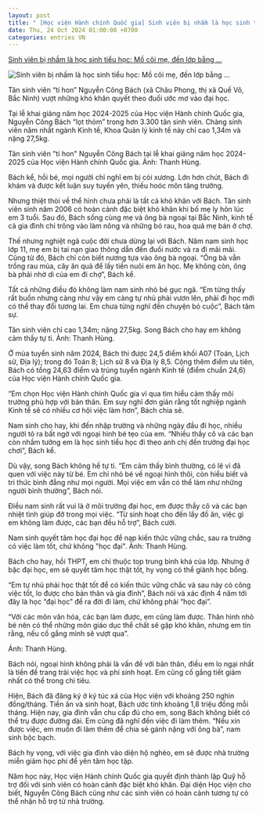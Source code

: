 ```yaml
---
layout: post
title: " [Học viện Hành chính Quốc gia] Sinh viên bị nhầm là học sinh tiểu học: Mồ côi mẹ, đến lớp bằng ..."
date: Thu, 24 Oct 2024 01:00:00 +0700
categories: entries VN
---
```

[Sinh viên bị nhầm là học sinh tiểu học: Mồ côi mẹ, đến lớp bằng ...](https://vietnamnet.vn/sinh-vien-bi-nham-la-hoc-sinh-tieu-hoc-mo-coi-me-di-hoc-bang-ganh-rau-cua-ba-2334531.html)

![Sinh viên bị nhầm là học sinh tiểu học: Mồ côi mẹ, đến lớp bằng ...](https://static-images.vnncdn.net/vps_images_publish/000001/000003/2024/10/23/sinh-vien-bi-nham-la-hoc-sinh-tieu-hoc-mo-coi-me-di-hoc-bang-ganh-rau-cua-ba-21871.jpg?width=0&s=gA562kJbN9s3TVgNTqxBsQ)

Tân sinh viên “tí hon” Nguyễn Công Bách (xã Châu Phong, thị xã Quế Võ, Bắc Ninh) vượt những khó khăn quyết theo đuổi ước mơ vào đại học.

Tại lễ khai giảng năm học 2024-2025 của Học viện Hành chính Quốc gia, Nguyễn Công Bách “lọt thỏm” trong hơn 3.300 tân sinh viên. Chàng sinh viên năm nhất ngành Kinh tế, Khoa Quản lý kinh tế này chỉ cao 1,34m và nặng 27,5kg.

Tân sinh viên "tí hon" Nguyễn Công Bách tại lễ khai giảng năm học 2024-2025 của Học viện Hành chính Quốc gia. Ảnh: Thanh Hùng.

Bách kể, hồi bé, mọi người chỉ nghĩ em bị còi xương. Lớn hơn chút, Bách đi khám và được kết luận suy tuyến yên, thiếu hoóc môn tăng trưởng.

Nhưng thiệt thòi về thể hình chưa phải là tất cả khó khăn với Bách. Tân sinh viên sinh năm 2006 có hoàn cảnh đặc biệt khó khăn khi bố mẹ ly hôn lúc em 3 tuổi. Sau đó, Bách sống cùng mẹ và ông bà ngoại tại Bắc Ninh, kinh tế cả gia đình chỉ trông vào làm nông và những bó rau, hoa quả mẹ bán ở chợ.

Thế nhưng nghiệt ngã cuộc đời chưa dừng lại với Bách. Năm nam sinh học lớp 11, mẹ em bị tai nạn giao thông dẫn đến đuối nước và ra đi mãi mãi. Cũng từ đó, Bách chỉ còn biết nương tựa vào ông bà ngoại. “Ông bà vẫn trồng rau mùa, cây ăn quả để lấy tiền nuôi em ăn học. Mẹ không còn, ông bà phải nhờ dì của em đi chợ”, Bách kể.

Tất cả những điều đó không làm nam sinh nhỏ bé gục ngã. “Em từng thấy rất buồn nhưng càng như vậy em càng tự nhủ phải vươn lên, phải đi học mới có thể thay đổi tương lai. Em chưa từng nghĩ đến chuyện bỏ cuộc”, Bách tâm sự.

Tân sinh viên chỉ cao 1,34m; nặng 27,5kg. Song Bách cho hay em không cảm thấy tự ti. Ảnh: Thanh Hùng.

Ở mùa tuyển sinh năm 2024, Bách thi được 24,5 điểm khối A07 (Toán, Lịch sử, Địa lý); trong đó Toán 8; Lịch sử 8 và Địa lý 8,5. Cộng thêm điểm ưu tiên, Bách có tổng 24,63 điểm và trúng tuyển ngành Kinh tế (điểm chuẩn 24,6) của Học viện Hành chính Quốc gia.

“Em chọn Học viện Hành chính Quốc gia vì qua tìm hiểu cảm thấy môi trường phù hợp với bản thân. Em suy nghĩ đơn giản rằng tốt nghiệp ngành Kinh tế sẽ có nhiều cơ hội việc làm hơn”, Bách chia sẻ.

Nam sinh cho hay, khi đến nhập trường và những ngày đầu đi học, nhiều người tỏ ra bất ngờ với ngoại hình bé tẹo của em. “Nhiều thầy cô và các bạn còn nhầm tưởng em là học sinh tiểu học đi theo anh chị đến trường đại học chơi”, Bách kể.

Dù vậy, song Bách không hề tự ti. “Em cảm thấy bình thường, có lẽ vì đã quen với việc này từ bé. Em chỉ nhỏ bé về ngoại hình thôi, còn hiểu biết và tri thức bình đẳng như mọi người. Mọi việc em vẫn có thể làm như những người bình thường”, Bách nói.

Điều nam sinh rất vui là ở môi trường đại học, em được thầy cô và các bạn nhiệt tình giúp đỡ trong mọi việc. “Từ sinh hoạt cho đến lấy đồ ăn, việc gì em không làm được, các bạn đều hỗ trợ”, Bách cười.

Nam sinh quyết tâm học đại học để nạp kiến thức vững chắc, sau ra trường có việc làm tốt, chứ không "học đại". Ảnh: Thanh Hùng.

Bách cho hay, hồi THPT, em chỉ thuộc top trung bình khá của lớp. Nhưng ở bậc đại học, em sẽ quyết tâm học thật tốt, hy vọng có thể giành học bổng.

“Em tự nhủ phải học thật tốt để có kiến thức vững chắc và sau này có công việc tốt, lo được cho bản thân và gia đình”, Bách nói và xác định 4 năm tới đây là học “đại học” để ra đời đi làm, chứ không phải “học đại”.

“Với các môn văn hóa, các bạn làm được, em cũng làm được. Thân hình nhỏ bé nên có thể những môn giáo dục thể chất sẽ gặp khó khăn, nhưng em tin rằng, nếu cố gắng mình sẽ vượt qua”.

Ảnh: Thanh Hùng.

Bách nói, ngoại hình không phải là vấn đề với bản thân, điều em lo ngại nhất là tiền để trang trải việc học và phí sinh hoạt. Em cũng cố gắng tiết giảm nhất có thể trong chi tiêu.

Hiện, Bách đã đăng ký ở ký túc xá của Học viện với khoảng 250 nghìn đồng/tháng. Tiền ăn và sinh hoạt, Bách ước tính khoảng 1,8 triệu đồng mỗi tháng. Hiện nay, gia đình vẫn chu cấp đủ cho em, song Bách không biết có thể trụ được đường dài. Em cũng đã nghĩ đến việc đi làm thêm. “Nếu xin được việc, em muốn đi làm thêm để chia sẻ gánh nặng với ông bà”, nam sinh bộc bạch.

Bách hy vọng, với việc gia đình vào diện hộ nghèo, em sẽ được nhà trường miễn giảm học phí để yên tâm học tập.

Năm học này, Học viện Hành chính Quốc gia quyết định thành lập Quỹ hỗ trợ đối với sinh viên có hoàn cảnh đặc biệt khó khăn. Đại diện Học viện cho biết, Nguyễn Công Bách cũng như các sinh viên có hoàn cảnh tương tự có thể nhận hỗ trợ từ nhà trường.

